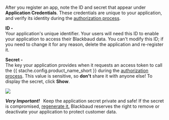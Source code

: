 <div class="col-md-12" style="text-align: left;">
 <p>After you register an app, note the ID and secret that appear under <b>Application Credentials</b>. These credentials are unique to your application, and verify its identity during the <a href="{{ stache.config.guide_web_api_authorization }}" target="_blank">authorization process</a>.</p>
 <div class="row">
 <div class="col-md-6">
 <p><b>ID -</b><br />Your application's unique identifier. Your users will need this ID to enable your application to access their Blackbaud data. You can't modify this ID; if you need to change it for any reason, delete the application and re-register it.</p>
 </div>
  <div class="col-md-6">
  <p><b>Secret -</b><br />The key your application provides when it requests an access token to call the {{ stache.config.product_name_short }} during the <a href="{{ stache.config.guide_web_api_authorization }}" target="_blank">authorization process</a>. This value is sensitive, so <b>don't</b> share it with anyone else! To display the secret, click <b>Show</b>.</p>
  </div>
 </div>
 <p><img src="/assets/img/app_credentials_sample.png" class="img-responsive"></p>
<p class="alert alert-warning"><strong><em>Very Important!&nbsp;&nbsp;</em></strong> Keep the application secret private and safe! If the secret is compromised, <a href="{{ stache.config.guide_registering_your_app }}#regenerate-your-secret" target="_blank">regenerate it.</a> Blackbaud reserves the right to remove or deactivate your application to protect customer data.</p>
 </div>
